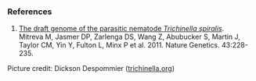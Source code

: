 
### References

1.  [The draft genome of the parasitic nematode *Trichinella
    spiralis*](http://europepmc.org/abstract/MED/21336279).\
    Mitreva M, Jasmer DP, Zarlenga DS, Wang Z, Abubucker S, Martin J,
    Taylor CM, Yin Y, Fulton L, Minx P et al. 2011. Nature Genetics.
    43:228-235.

Picture credit: Dickson Despommier
([trichinella.org](https://www.trichinella.org/gallery))
